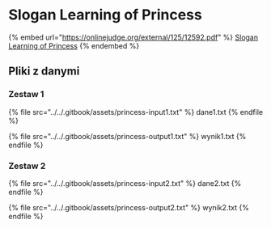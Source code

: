 # Slogan Learning of Princess

{% embed url="https://onlinejudge.org/external/125/12592.pdf" %}
[Slogan Learning of Princess](http://onlinejudge.org/index.php?option=com_onlinejudge&Itemid=8&category=24&page=show_problem&problem=4270)
{% endembed %}

## Pliki z danymi

### Zestaw 1

{% file src="../../.gitbook/assets/princess-input1.txt" %}
dane1.txt
{% endfile %}

{% file src="../../.gitbook/assets/princess-output1.txt" %}
wynik1.txt
{% endfile %}

### Zestaw 2

{% file src="../../.gitbook/assets/princess-input2.txt" %}
dane2.txt
{% endfile %}

{% file src="../../.gitbook/assets/princess-output2.txt" %}
wynik2.txt
{% endfile %}
